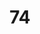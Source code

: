 ---
title: "74"
imageurl: "https://imgs1.thamizhnation.org/assets/74.webp"
dwnurl: "https://imgs1.thamizhnation.org/img/74.jpg"
tags: ['thalaivar']
---